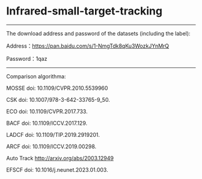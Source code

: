 # Infrared-small-target-tracking
___________________________________________________________________________________________________________________________________________________________________
The download address and password of the datasets (including the label):

Address：https://pan.baidu.com/s/1-NmgTdk8qKu3WozkJYnMrQ 

Password：1qaz
_____________________________________________________________________________________________________________________________________________________________________
Comparison algorithma:

MOSSE       doi: 10.1109/CVPR.2010.5539960

CSK         doi: 10.1007/978-3-642-33765-9_50.

ECO         doi: 10.1109/CVPR.2017.733.

BACF        doi: 10.1109/ICCV.2017.129.

LADCF       doi: 10.1109/TIP.2019.2919201.

ARCF        doi: 10.1109/ICCV.2019.00298.

Auto Track  http://arxiv.org/abs/2003.12949

EFSCF       doi: 10.1016/j.neunet.2023.01.003.
